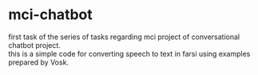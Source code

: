 # mci-chatbot
first task of the series of tasks regarding mci project of conversational chatbot project.   
this is a simple code for converting speech to text in farsi using examples prepared by Vosk. 
  
